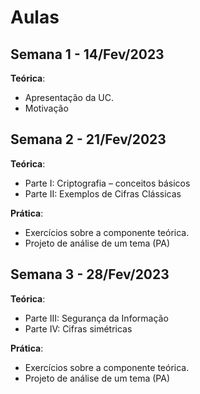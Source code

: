 # Aulas

## Semana 1 - 14/Fev/2023

**Teórica**:

+ Apresentação da UC.
+ Motivação

## Semana 2 - 21/Fev/2023

**Teórica**:

+ Parte I: Criptografia – conceitos básicos
+ Parte II: Exemplos de Cifras Clássicas

**Prática**:

+ Exercícios sobre a componente teórica.
+ Projeto de análise de um tema (PA)

## Semana 3 - 28/Fev/2023

**Teórica**:

+ Parte III: Segurança da Informação
+ Parte IV: Cifras simétricas

**Prática**:

+ Exercícios sobre a componente teórica.
+ Projeto de análise de um tema (PA)
